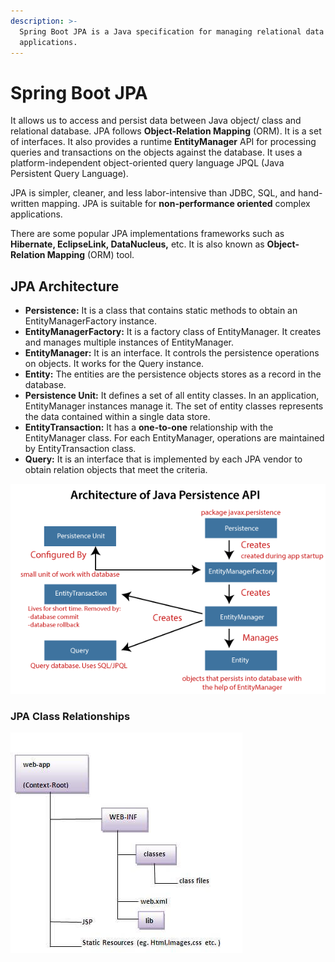 ```yaml
---
description: >-
  Spring Boot JPA is a Java specification for managing relational data in Java
  applications.
---
```


# Spring Boot JPA

 It allows us to access and persist data between Java object/ class and relational database. JPA follows **Object-Relation Mapping** \(ORM\). It is a set of interfaces. It also provides a runtime **EntityManager** API for processing queries and transactions on the objects against the database. It uses a platform-independent object-oriented query language JPQL \(Java Persistent Query Language\).

JPA is simpler, cleaner, and less labor-intensive than JDBC, SQL, and hand-written mapping. JPA is suitable for **non-performance oriented** complex applications.

 There are some popular JPA implementations frameworks such as **Hibernate, EclipseLink, DataNucleus,** etc. It is also known as **Object-Relation Mapping** \(ORM\) tool.

## JPA Architecture

* **Persistence:** It is a class that contains static methods to obtain an EntityManagerFactory instance.
* **EntityManagerFactory:** It is a factory class of EntityManager. It creates and manages multiple instances of EntityManager.
* **EntityManager:** It is an interface. It controls the persistence operations on objects. It works for the Query instance.
* **Entity:** The entities are the persistence objects stores as a record in the database.
* **Persistence Unit:** It defines a set of all entity classes. In an application, EntityManager instances manage it. The set of entity classes represents the data contained within a single data store.
* **EntityTransaction:** It has a **one-to-one** relationship with the EntityManager class. For each EntityManager, operations are maintained by EntityTransaction class.
* **Query:** It is an interface that is implemented by each JPA vendor to obtain relation objects that meet the criteria.

![](../../../.gitbook/assets/image%20%2817%29.png)

### JPA Class Relationships

![](../../../.gitbook/assets/image%20%289%29.png)



